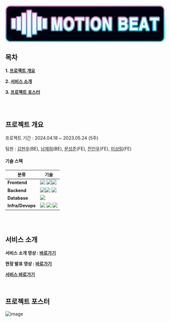 
<!-- PROJECT LOGO -->
<br/>

![image](https://github.com/motionbeat/.github/blob/main/profile/gitbannerfixed.png?raw=true)


<!-- TABLE OF CONTENTS -->
## 목차

**1. [프로젝트 개요](#MotionBeat)**

**2. [서비스 소개](#Intro)**

**3. [프로젝트 포스터](#Poster)**

<br/>
<br/>

<!-- ABOUT THE PROJECT-->

<a name="MotionBeat"></a>
## 프로젝트 개요
프로젝트 기간 : 2024.04.18 ~ 2023.05.24 (5주)

팀원 : [김현우](https://github.com/kugorang)(BE), [남재희](https://github.com/jaenam615)(BE), [문성준](https://github.com/camelisthebestconvention)(FE), [전인우](https://github.com/indwoo)(FE), [이상림](https://github.com/anythiw)(FE)  

#### 기술 스택
| 분류 | 기술 | 
|-----|-----|
|**Frontend**|<img src="https://img.shields.io/badge/JavaScript-F9D600?style=for-the-badge&logo=javascript&logoColor=FFFFFF"/> <img src="https://img.shields.io/badge/React-00C9FF?style=for-the-badge&logo=React&logoColor=FFFFFF"/><img src="https://img.shields.io/badge/Socket.io-010101?style=for-the-badge&logo=Socket.io&logoColor=FFFFFF"/> 
|**Backend**|<img src="https://img.shields.io/badge/JavaScript-F9D600?style=for-the-badge&logo=Javascript&logoColor=FFFFFF"/><img src="https://img.shields.io/badge/Express-E0234E?style=for-the-badge&logo=express&logoColor=FFFFFF"/>  <img src="https://img.shields.io/badge/Socket.io-010101?style=for-the-badge&logo=Socket.io&logoColor=FFFFFF"/>
|**Database**| <img src="https://img.shields.io/badge/MongoDB-459069?style=for-the-badge&logo=mongodb&logoColor=FFFFFF"/>|
|**Infra/Devops**|<img src="https://img.shields.io/badge/Amazon EC2-FF9900?style=for-the-badge&logo=Amazon EC2&logoColor=FFFFFF"/> <img src="https://img.shields.io/badge/Github Actions-2088FF?style=for-the-badge&logo=Github Actions&logoColor=FFFFFF"/> <img src="https://img.shields.io/badge/Amazon S3-569A31?style=for-the-badge&logo=Amazon S3&logoColor=FFFFFF"/> |

<br/>
<br/>

<a name="Intro"></a>
## 서비스 소개
**서비스 소개 영상 : [바로가기](https://www.youtube.com/watch?v=CFUuitDOMus)**

**현장 발표 영상 : [바로가기](https://www.youtube.com/)**

**[서비스 바로가기](https://www.motionbe.at)**

<br/>

<a name="Poster"></a>
## 프로젝트 포스터
![image](https://github.com/motionbeat/.github/blob/main/profile/updatedPosterForGit.png?raw=true)
